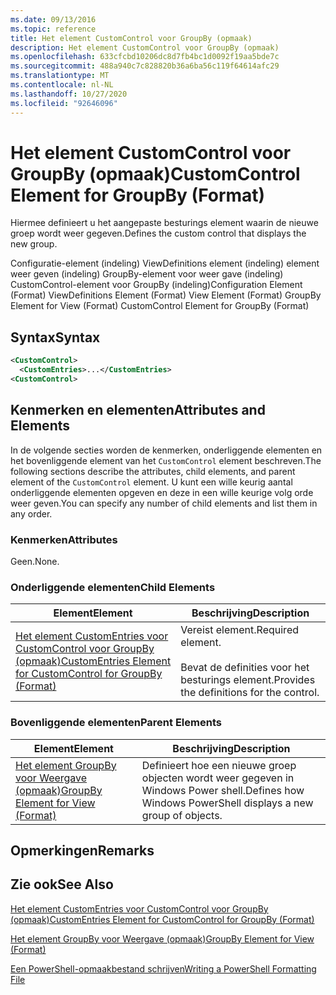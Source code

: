 ```yaml
---
ms.date: 09/13/2016
ms.topic: reference
title: Het element CustomControl voor GroupBy (opmaak)
description: Het element CustomControl voor GroupBy (opmaak)
ms.openlocfilehash: 633cfcbd10206dc8d7fb4bc1d0092f19aa5bde7c
ms.sourcegitcommit: 488a940c7c828820b36a6ba56c119f64614afc29
ms.translationtype: MT
ms.contentlocale: nl-NL
ms.lasthandoff: 10/27/2020
ms.locfileid: "92646096"
---
```

# <a name="customcontrol-element-for-groupby-format"></a><span data-ttu-id="5833b-103">Het element CustomControl voor GroupBy (opmaak)</span><span class="sxs-lookup"><span data-stu-id="5833b-103">CustomControl Element for GroupBy (Format)</span></span>

<span data-ttu-id="5833b-104">Hiermee definieert u het aangepaste besturings element waarin de nieuwe groep wordt weer gegeven.</span><span class="sxs-lookup"><span data-stu-id="5833b-104">Defines the custom control that displays the new group.</span></span>

<span data-ttu-id="5833b-105">Configuratie-element (indeling) ViewDefinitions element (indeling) element weer geven (indeling) GroupBy-element voor weer gave (indeling) CustomControl-element voor GroupBy (indeling)</span><span class="sxs-lookup"><span data-stu-id="5833b-105">Configuration Element (Format) ViewDefinitions Element (Format) View Element (Format) GroupBy Element for View (Format) CustomControl Element for GroupBy (Format)</span></span>

## <a name="syntax"></a><span data-ttu-id="5833b-106">Syntax</span><span class="sxs-lookup"><span data-stu-id="5833b-106">Syntax</span></span>

```xml
<CustomControl>
  <CustomEntries>...</CustomEntries>
<CustomControl>
```

## <a name="attributes-and-elements"></a><span data-ttu-id="5833b-107">Kenmerken en elementen</span><span class="sxs-lookup"><span data-stu-id="5833b-107">Attributes and Elements</span></span>

<span data-ttu-id="5833b-108">In de volgende secties worden de kenmerken, onderliggende elementen en het bovenliggende element van het `CustomControl` element beschreven.</span><span class="sxs-lookup"><span data-stu-id="5833b-108">The following sections describe the attributes, child elements, and parent element of the `CustomControl` element.</span></span> <span data-ttu-id="5833b-109">U kunt een wille keurig aantal onderliggende elementen opgeven en deze in een wille keurige volg orde weer geven.</span><span class="sxs-lookup"><span data-stu-id="5833b-109">You can specify any number of child elements and list them in any order.</span></span>

### <a name="attributes"></a><span data-ttu-id="5833b-110">Kenmerken</span><span class="sxs-lookup"><span data-stu-id="5833b-110">Attributes</span></span>

<span data-ttu-id="5833b-111">Geen.</span><span class="sxs-lookup"><span data-stu-id="5833b-111">None.</span></span>

### <a name="child-elements"></a><span data-ttu-id="5833b-112">Onderliggende elementen</span><span class="sxs-lookup"><span data-stu-id="5833b-112">Child Elements</span></span>

|<span data-ttu-id="5833b-113">Element</span><span class="sxs-lookup"><span data-stu-id="5833b-113">Element</span></span>|<span data-ttu-id="5833b-114">Beschrijving</span><span class="sxs-lookup"><span data-stu-id="5833b-114">Description</span></span>|
|-------------|-----------------|
|[<span data-ttu-id="5833b-115">Het element CustomEntries voor CustomControl voor GroupBy (opmaak)</span><span class="sxs-lookup"><span data-stu-id="5833b-115">CustomEntries Element for CustomControl for GroupBy (Format)</span></span>](./customentries-element-for-customcontrol-for-groupby-format.md)|<span data-ttu-id="5833b-116">Vereist element.</span><span class="sxs-lookup"><span data-stu-id="5833b-116">Required element.</span></span><br /><br /> <span data-ttu-id="5833b-117">Bevat de definities voor het besturings element.</span><span class="sxs-lookup"><span data-stu-id="5833b-117">Provides the definitions for the control.</span></span>|

### <a name="parent-elements"></a><span data-ttu-id="5833b-118">Bovenliggende elementen</span><span class="sxs-lookup"><span data-stu-id="5833b-118">Parent Elements</span></span>

|<span data-ttu-id="5833b-119">Element</span><span class="sxs-lookup"><span data-stu-id="5833b-119">Element</span></span>|<span data-ttu-id="5833b-120">Beschrijving</span><span class="sxs-lookup"><span data-stu-id="5833b-120">Description</span></span>|
|-------------|-----------------|
|[<span data-ttu-id="5833b-121">Het element GroupBy voor Weergave (opmaak)</span><span class="sxs-lookup"><span data-stu-id="5833b-121">GroupBy Element for View (Format)</span></span>](./groupby-element-for-view-format.md)|<span data-ttu-id="5833b-122">Definieert hoe een nieuwe groep objecten wordt weer gegeven in Windows Power shell.</span><span class="sxs-lookup"><span data-stu-id="5833b-122">Defines how Windows PowerShell displays a new group of objects.</span></span>|

## <a name="remarks"></a><span data-ttu-id="5833b-123">Opmerkingen</span><span class="sxs-lookup"><span data-stu-id="5833b-123">Remarks</span></span>

## <a name="see-also"></a><span data-ttu-id="5833b-124">Zie ook</span><span class="sxs-lookup"><span data-stu-id="5833b-124">See Also</span></span>

[<span data-ttu-id="5833b-125">Het element CustomEntries voor CustomControl voor GroupBy (opmaak)</span><span class="sxs-lookup"><span data-stu-id="5833b-125">CustomEntries Element for CustomControl for GroupBy (Format)</span></span>](./customentries-element-for-customcontrol-for-groupby-format.md)

[<span data-ttu-id="5833b-126">Het element GroupBy voor Weergave (opmaak)</span><span class="sxs-lookup"><span data-stu-id="5833b-126">GroupBy Element for View (Format)</span></span>](./groupby-element-for-view-format.md)

[<span data-ttu-id="5833b-127">Een PowerShell-opmaakbestand schrijven</span><span class="sxs-lookup"><span data-stu-id="5833b-127">Writing a PowerShell Formatting File</span></span>](./writing-a-powershell-formatting-file.md)
